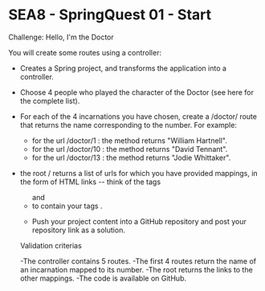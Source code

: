 # SEA8 - SpringQuest 01 - Start

Challenge: Hello, I'm the Doctor

You will create some routes using a controller:

- Creates a Spring project, and transforms the application into a controller.
- Choose 4 people who played the character of the Doctor (see here for the complete list).
- For each of the 4 incarnations you have chosen, create a /doctor/<number> route that returns the name corresponding to the number. For example:

    - for the url /doctor/1 : the method returns "William Hartnell".
    - for the url /doctor/10 : the method returns "David Tennant".
    - for the url /doctor/13 : the method returns "Jodie Whittaker".

- the root / returns a list of urls for which you have provided mappings, in the form of HTML links -- think of the tags <ul> and <li> to contain your tags <a>.
- Push your project content into a GitHub repository and post your repository link as a solution.


Validation criterias

-The controller contains 5 routes.
-The first 4 routes return the name of an incarnation mapped to its number.
-The root returns the links to the other mappings.
-The code is available on GitHub.
